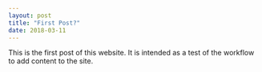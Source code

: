 ```yaml
---
layout: post
title: "First Post?"
date: 2018-03-11
---
```


This is the first post of this website. It is intended as a test of the workflow to add content to the site.
